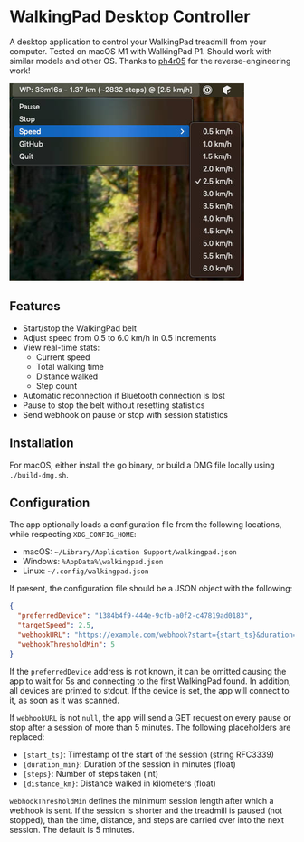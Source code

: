 # WalkingPad Desktop Controller

A desktop application to control your WalkingPad treadmill from your computer.
Tested on macOS M1 with WalkingPad P1. Should work with similar models and other OS.
Thanks to [ph4r05](https://github.com/ph4r05/ph4-walkingpad) for the reverse-engineering work!

![Screenshot of system tray menu](./assets/screenshot.jpg)

## Features

- Start/stop the WalkingPad belt
- Adjust speed from 0.5 to 6.0 km/h in 0.5 increments
- View real-time stats:
    - Current speed
    - Total walking time
    - Distance walked
    - Step count
- Automatic reconnection if Bluetooth connection is lost
- Pause to stop the belt without resetting statistics
- Send webhook on pause or stop with session statistics

## Installation

For macOS, either install the go binary, or build a DMG file locally using `./build-dmg.sh`.

## Configuration

The app optionally loads a configuration file from the following locations, while respecting `XDG_CONFIG_HOME`:

- macOS: `~/Library/Application Support/walkingpad.json`
- Windows: `%AppData%\walkingpad.json`
- Linux: `~/.config/walkingpad.json`

If present, the configuration file should be a JSON object with the following:

```json
{
  "preferredDevice": "1384b4f9-444e-9cfb-a0f2-c47819ad0183",
  "targetSpeed": 2.5,
  "webhookURL": "https://example.com/webhook?start={start_ts}&duration={duration_min}&steps={steps}&distance={distance_km}",
  "webhookThresholdMin": 5
}
```

If the `preferredDevice` address is not known, it can be omitted causing the app to wait for 5s and connecting to the
first WalkingPad found. In addition, all devices are printed to stdout. If the device is set, the app will connect to
it, as soon as it was scanned.

If `webhookURL` is not `null`, the app will send a GET request on every pause or stop after a session of more than
5 minutes. The following placeholders are replaced:

- `{start_ts}`: Timestamp of the start of the session (string RFC3339)
- `{duration_min}`: Duration of the session in minutes (float)
- `{steps}`: Number of steps taken (int)
- `{distance_km}`: Distance walked in kilometers (float)

`webhookThresholdMin` defines the minimum session length after which a webhook is sent. If the session is shorter and
the treadmill is paused (not stopped), than the time, distance, and steps are carried over into the next session. The
default is 5 minutes.
